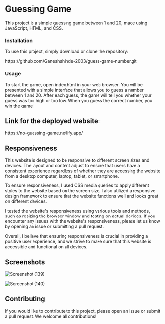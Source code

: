<h1>Guessing Game</h1>
<p>This project is a simple guessing game between 1 and 20, made using JavaScript, HTML, and CSS.</p>
<h3>Installation</h3>
<p>To use this project, simply download or clone the repository:</p>https://github.com/Ganeshshinde-2003/guess-game-number.git

<h3>Usage</h3>
<p>To start the game, open index.html in your web browser. You will be presented with a simple interface that allows you to guess a number between 1 and 20. After each guess, the game will tell you whether your guess was too high or too low. When you guess the correct number, you win the game!</p>
<h2>Link for the deployed website:</h2>https://no-guessing-game.netlify.app/
<h2>Responsiveness</h2>
<p>This website is designed to be responsive to different screen sizes and devices. The layout and content adjust to ensure that users have a consistent experience regardless of whether they are accessing the website from a desktop computer, laptop, tablet, or smartphone.

To ensure responsiveness, I used CSS media queries to apply different styles to the website based on the screen size. I also utilized a responsive design framework to ensure that the website functions well and looks great on different devices.

I tested the website's responsiveness using various tools and methods, such as resizing the browser window and testing on actual devices. If you encounter any issues with the website's responsiveness, please let us know by opening an issue or submitting a pull request.

Overall, I believe that ensuring responsiveness is crucial in providing a positive user experience, and we strive to make sure that this website is accessible and functional on all devices.</p>
 
 
<h2>Screenshots</h2>


![Screenshot (139)](https://user-images.githubusercontent.com/115361691/220897757-ac6b044d-84d3-4089-b530-ce61b0798b39.png)


![Screenshot (140)](https://user-images.githubusercontent.com/115361691/220897799-6fecf00f-358c-42c7-8b68-2786edb38cc1.png)



<h2>Contributing</h2>
<p>If you would like to contribute to this project, please open an issue or submit a pull request. We welcome all contributions!</p>
